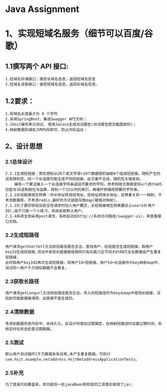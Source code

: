 # Java Assignment 
# 1、实现短域名服务（细节可以百度/谷歌） 
## 1.1撰写两个 API 接口:
	1.短域名存储接口：接受长域名信息，返回短域名信息
    2.短域名读取接口：接受短域名信息，返回长域名信息。
## 1.2要求：
    1.短域名长度最大为 8 个字符
    2.采用SpringBoot，集成Swagger API文档；
    3.JUnit编写单元测试, 使用Jacoco生成测试报告(测试报告提交截图即刻)；
    4.映射数据存储在JVM内存即可，防止内存溢出；

## 2、设计思想
### 2.1总体设计
	2.1.1生成短链接：首先想到从26个英文字母+10个数据随机抽取8个组成短链接，随机产生的具有随机性，同一个长连接可能生成不同短链接，此方案不合适，随机性太强舍弃。
		编写一个算法输入一个长连接字符串返回可要求的字符。参考网络文章都是将url进行md5加密与16进制按位与运算，得到一个32以内的索引。再循环拼接成想要的字符串。  
	2.1.2长短链接相互转换：将长地址转成短地址，短地址转成长地址，这俩者关系一一映射，不考虑数据库，不考虑redis,最好的方式就是存放map(键值对映射)。
	2.1.3为了更好体验加安全性请求时加入用户概念，长短链接相互转换要加上userId(用户ID),由于只是一个小练习，系统会取默认用户。
	2.1.4系统全部采用post请求，系统启动后http://系统访问路径/swagger-ui/，来查看接口文档。
### 2.2生成短路径
	用户请求getShortUrl方法校验路径是否合法，查找用户，检验是否生成短链接，取用户keyId生成短链接,测试中发现长链接路径相同只有后面几位不同大约40万左右数据会产生重复短链接，
	此时取用户keyId2再次生成短链接。将用户Id+短链接、用户Id+长连接作为key映射map中，测试同一用户千万相似数据不会重复。
### 2.3获取长路径
	用户请求getLongurl方法校验路径是否合法，传入的短路径作为key从map中查找长链接，没找到可能数据被清除、此链接不是生成的。
### 2.4清除数据
    考虑到数据存放内存中，未持久化，在设计时增加过期属性，在映射短路径时设置过期时间，系统定时任务去检查过期数据。
### 2.5测试
	默认用户测试循环1千万数据未有异常,未产生重复数据。可执行com.hsjt.example.netaddress.HsjtNetaddressApplicationTests。
### 2.5补充
    为了提高代码覆盖率，本功能将一些javaBean和校验的工具类封装成了jar。